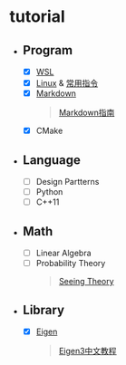 # tutorial
* ##  Program
  - [x] [WSL](WSL.md)
  - [x] [Linux](Linux.md) & [常用指令](Linux常用指令.md)
  - [x] [Markdown](Markdown.md)
    >[Markdown指南](https://www.markdown.xyz/)
  - [x] CMake
* ##  Language
  - [ ] Design Partterns
  - [ ] Python
  - [ ] C++11
* ## Math
  - [ ] Linear Algebra
  - [ ] Probability Theory 
    > [Seeing Theory](http://seeing-theory.brown.edu/cn.html)
* ## Library
  - [x] [Eigen](Eigen.md)
    > [Eigen3中文教程](https://www.windtunnel.cn/eigen3tutorial/)

